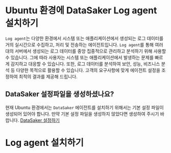 # Ubuntu 환경에 DataSaker Log agent 설치하기
`Log agent`는 다양한 환경에서 시스템 또는 애플리케이션에서 생성되는 로그 데이터를 거의 실시간으로 수집하고, 처리 및 전송하는 에이전트입니다.
`Log agent`를 통해 여러 대의 서버에서 생성되는 로그 데이터를 중앙 집중적으로 관리하고 분석하기 위해 사용할 수 있습니다.
그에 따라 사용자는 시스템 또는 애플리케이션에서 발생하는 문제를 빠르게 감지하고 대응할 수 있습니다.
또한, 로그 데이터를 분석하여 보안, 성능, 비즈니스 분석 등 다양한 목적으로 활용할 수 있습니다.
고객의 요구사항에 맞게 에이전트 설정을 조정하여 최적의 결과를 제공해 드립니다.

## DataSaker 설정파일을 생성하셨나요?
현재 Ubuntu 환경에서는 `DataSaker` 에이전트를 설치하기 위해서는 기본 설정 파일이 생성되어 있어야 합니다. 만약 기본 설정 파일을 생성하지 않았다면 생성하여 주시기 바랍니다. [DataSaker 설정하기](../../README.md)

# Log agent 설치하기
<!-- 
`Log agent`는 현재 Ubuntu 18.04.6 LTS (Bionic Beaver) 환경에서만 지원하고 있습니다.

## 1. 패키지 설치

`DataSaker`의 `Log agent`를 설치하기 위해서는 sudo 권한이 필요합니다.


```shell
curl -fsSL -o install.sh https://dsk-agent-s3.s3.ap-northeast-2.amazonaws.com/dsk-agent-s3/public/dsk-log-agent-install.sh
chmod 700 installer.sh
sudo ./installer.sh
```

## 2. agent-config 설정

`/etc/datasaker/dsk-log-agent/agent-config.yml` 경로에 agent-config 파일을 다음과 같이 생성합니다. (*)가 붙은 곳은 반듯이 입력해야 됩니다.

```yaml
agent:
  metadata:
    agent_name:         # 에이전트 이름
    cluster_id:         # 클러스터 정보
  environment:          # 로그 수집 환경 [kubernetes | docker | etc] (기본 설정값: etc)
  collect:
    - paths: []         # (*) 로그 수집 경로
      exclude_paths: [] # 로그 수집 경로 중 제외시키고자 하는 로그 경로
      keywords: []      # 로그 수집 키워드 (키워드가 포함된 로그만 수집)
      tag:              # 사용자 설정 태그
      service:
        name:           # 서비스 이름  (기본 설정값: default)
        category:       # 서비스 분류  [app, database, syslog, etc] (기본 설정값: etc)
        type:           # 서비스 소스 타입 [postgres, mysql, java] (기본 설정값: etc)
        address:        # 사용자 설정 - 데이터베이스 host 및 port 정보 (type이 database 인 경우 작성)
```

## 3. 패키지 실행

```shell
sudo systemctl enable dsk-log-agent --now
```

> 주의사항
> 1. 로그 수집을 위해 패키지 실행 전 에이전트 설정 파일을 구성해야 한다(`global-config.yml`, `config.conf`).
> 2. 로그 에에전트는 기본적으로 fluentd를 사용하여 로그를 수집합니다. 이미 사용 중인 fluentd가 있는 경우 `DSK_FLUENTD_CMD` 환경변수를 설정하여 변경할 수 있습니다. 환경변수를 사용하여 실행할 경우 다음과 같이 실행하십시오. (`sudo -E dsk-log-agent start`)


## 4. 패키지 실행 상태 확인

```shell
systemctl status dsk-log-agent
```
또는
```shell
service dsk-log-agent status
```

---

# Log agent 제거하기

## 1. 패키지 중단
```shell
systemctl stop dsk-log-agent
```
또는
```shell
service dsk-log-agent stop
```

## 2. 패키지 제거

패키지 제거 전 반드시 패키지를 중단하고 제거하십시오.
```shell
sudo apt remove dsk-log-agent
```
 -->
